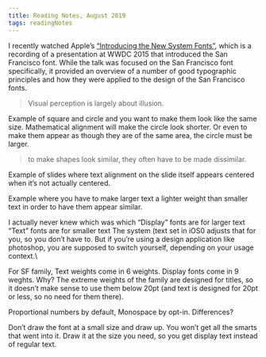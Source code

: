 ```yaml
---
title: Reading Notes, August 2019
tags: readingNotes
---
```


I recently watched Apple’s [“Introducing the New System Fonts”](https://developer.apple.com/videos/play/wwdc2015/804/), which is a recording of a presentation at WWDC 2015 that introduced the San Francisco font. While the talk was focused on the San Francisco font specifically, it provided an overview of a number of good typographic principles and how they were applied to the design of the San Francisco fonts. 


> Visual perception is largely about illusion.

Example of square and circle and you want to make them look like the same size. Mathematical alignment will make the circle look shorter. Or even to make them appear as though they are of the same area, the circle must be larger.

> to make shapes look similar, they often have to be made dissimilar. 

Example of slides where text alignment on the slide itself appears centered when it’s not actually centered.

Example where you have to make larger text a lighter weight than smaller text in order to have them appear similar.

I actually never knew which was which
“Display” fonts are for larger text
“Text” fonts are for smaller text
The system (text set in iOS0 adjusts that for you, so you don’t have to. But if you’re using a design application like photoshop, you are supposed to switch yourself, depending on your usage context.\

For SF family, Text weights come in 6 weights. Display fonts come in 9 weghts. Why? The extreme weights of the family are designed for titles, so it doesn’t make sense to use them below 20pt (and text is designed for 20pt or less, so no need for them there).

Proportional numbers by default, Monospace by opt-in. Differences?

Don’t draw the font at a small size and draw up. You won’t get all the smarts that went into it. Draw it at the size you need, so you get display text instead of regular text.
